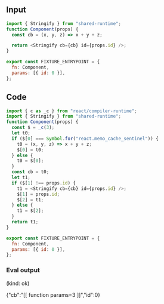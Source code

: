 
## Input

```javascript
import { Stringify } from "shared-runtime";
function Component(props) {
  const cb = (x, y, z) => x + y + z;

  return <Stringify cb={cb} id={props.id} />;
}

export const FIXTURE_ENTRYPOINT = {
  fn: Component,
  params: [{ id: 0 }],
};

```

## Code

```javascript
import { c as _c } from "react/compiler-runtime";
import { Stringify } from "shared-runtime";
function Component(props) {
  const $ = _c(3);
  let t0;
  if ($[0] === Symbol.for("react.memo_cache_sentinel")) {
    t0 = (x, y, z) => x + y + z;
    $[0] = t0;
  } else {
    t0 = $[0];
  }
  const cb = t0;
  let t1;
  if ($[1] !== props.id) {
    t1 = <Stringify cb={cb} id={props.id} />;
    $[1] = props.id;
    $[2] = t1;
  } else {
    t1 = $[2];
  }
  return t1;
}

export const FIXTURE_ENTRYPOINT = {
  fn: Component,
  params: [{ id: 0 }],
};

```
      
### Eval output
(kind: ok) <div>{"cb":"[[ function params=3 ]]","id":0}</div>